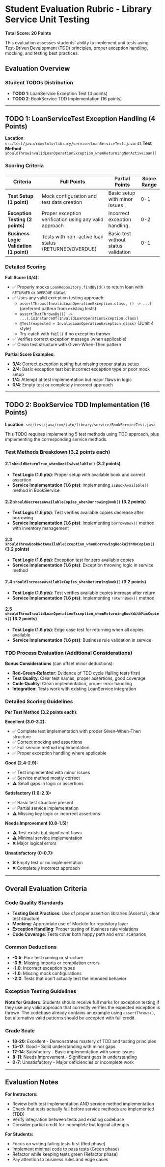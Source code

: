 # Student Evaluation Rubric - Library Service Unit Testing

**Total Score: 20 Points**

This evaluation assesses students' ability to implement unit tests using Test-Driven Development (TDD) principles, proper exception handling, mocking, and testing best practices.

## Evaluation Overview

### Student TODOs Distribution
- **TODO 1**: LoanService Exception Test (4 points)
- **TODO 2**: BookService TDD Implementation (16 points)

---

## TODO 1: LoanServiceTest Exception Handling (4 Points)

**Location**: `src/test/java/com/tuto/library/service/LoanServiceTest.java:43`
**Test Method**: `shouldThrowInvalidLoanOperationException_whenReturningNonActiveLoan()`

### Scoring Criteria

| Criteria | Full Points | Partial Points | Score Range |
|----------|-------------|----------------|-------------|
| **Test Setup (1 point)** | Mock configuration and test data creation | Basic setup with minor issues | 0-1 |
| **Exception Testing (2 points)** | Proper exception verification using any valid approach | Incorrect exception handling | 0-2 |
| **Business Logic Validation (1 point)** | Tests with non-active loan status (RETURNED/OVERDUE) | Basic test without status validation | 0-1 |

### Detailed Scoring

**Full Score (4/4):**
- ✅ Properly mocks `LoanRepository.findById()` to return loan with `RETURNED` or `OVERDUE` status
- ✅ Uses any valid exception testing approach:
  - `assertThrows(InvalidLoanOperationException.class, () -> ...)` (preferred pattern from existing tests)
  - `assertThatThrownBy(() -> ...).isInstanceOf(InvalidLoanOperationException.class)`
  - `@Test(expected = InvalidLoanOperationException.class)` (JUnit 4 style)
  - Try-catch with `fail()` if no exception thrown
- ✅ Verifies correct exception message (when applicable)
- ✅ Clean test structure with Given-When-Then pattern

**Partial Score Examples:**
- **3/4**: Correct exception testing but missing proper status setup
- **2/4**: Basic exception test but incorrect exception type or poor mock setup
- **1/4**: Attempt at test implementation but major flaws in logic
- **0/4**: Empty test or completely incorrect approach

---

## TODO 2: BookService TDD Implementation (16 Points)

**Location**: `src/test/java/com/tuto/library/service/BookServiceTest.java`

This TODO requires implementing 5 test methods using TDD approach, plus implementing the corresponding service methods.

### Test Methods Breakdown (3.2 points each)

#### 2.1 `shouldReturnTrue_whenBookIsAvailable()` (3.2 points)
- **Test Logic (1.6 pts)**: Proper setup with available book and correct assertion
- **Service Implementation (1.6 pts)**: Implementing `isBookAvailable()` method in BookService

#### 2.2 `shouldDecreaseAvailableCopies_whenBorrowingBook()` (3.2 points)
- **Test Logic (1.6 pts)**: Test verifies available copies decrease after borrowing
- **Service Implementation (1.6 pts)**: Implementing `borrowBook()` method with inventory management

#### 2.3 `shouldThrowBookNotAvailableException_whenBorrowingBookWithNoCopies()` (3.2 points)
- **Test Logic (1.6 pts)**: Exception test for zero available copies
- **Service Implementation (1.6 pts)**: Exception throwing logic in service method

#### 2.4 `shouldIncreaseAvailableCopies_whenReturningBook()` (3.2 points)
- **Test Logic (1.6 pts)**: Test verifies available copies increase after return
- **Service Implementation (1.6 pts)**: Implementing `returnBook()` method

#### 2.5 `shouldThrowInvalidLoanOperationException_whenReturningBookWithMaxCopies()` (3.2 points)
- **Test Logic (1.6 pts)**: Edge case test for returning when all copies available
- **Service Implementation (1.6 pts)**: Business rule validation in service

### TDD Process Evaluation (Additional Considerations)

**Bonus Considerations** (can offset minor deductions):
- **Red-Green-Refactor**: Evidence of TDD cycle (failing tests first)
- **Test Quality**: Clear test names, proper assertions, good coverage
- **Code Quality**: Clean implementation, proper error handling
- **Integration**: Tests work with existing LoanService integration

### Detailed Scoring Guidelines

**Per Test Method (3.2 points each):**

**Excellent (3.0-3.2):**
- ✅ Complete test implementation with proper Given-When-Then structure
- ✅ Correct mocking and assertions
- ✅ Full service method implementation
- ✅ Proper exception handling where applicable

**Good (2.4-2.9):**
- ✅ Test implemented with minor issues
- ✅ Service method mostly correct
- ⚠️ Small gaps in logic or assertions

**Satisfactory (1.6-2.3):**
- ✅ Basic test structure present
- ✅ Partial service implementation
- ⚠️ Missing key logic or incorrect assertions

**Needs Improvement (0.8-1.5):**
- ⚠️ Test exists but significant flaws
- ⚠️ Minimal service implementation
- ❌ Major logical errors

**Unsatisfactory (0-0.7):**
- ❌ Empty test or no implementation
- ❌ Completely incorrect approach

---

## Overall Evaluation Criteria

### Code Quality Standards
- **Testing Best Practices**: Use of proper assertion libraries (AssertJ), clear test structure
- **Mocking**: Appropriate use of Mockito for repository layer
- **Exception Handling**: Proper testing of business rule violations
- **Code Coverage**: Tests cover both happy path and error scenarios

### Common Deductions
- **-0.5**: Poor test naming or structure
- **-0.5**: Missing imports or compilation errors
- **-1.0**: Incorrect exception types
- **-1.0**: Missing mock configurations
- **-2.0**: Tests that don't actually test the intended behavior

### Exception Testing Guidelines
**Note for Graders**: Students should receive full marks for exception testing if they use any valid approach that correctly verifies the expected exception is thrown. The codebase already contains an example using `assertThrows()`, but alternative valid patterns should be accepted with full credit.

### Grade Scale
- **18-20**: Excellent - Demonstrates mastery of TDD and testing principles
- **15-17**: Good - Solid understanding with minor gaps
- **12-14**: Satisfactory - Basic implementation with some issues
- **8-11**: Needs Improvement - Significant gaps in understanding
- **0-7**: Unsatisfactory - Major deficiencies or incomplete work

---

## Evaluation Notes

**For Instructors:**
- Review both test implementation AND service method implementation
- Check that tests actually fail before service methods are implemented (TDD)
- Verify integration between tests and existing codebase
- Consider partial credit for incomplete but logical attempts

**For Students:**
- Focus on writing failing tests first (Red phase)
- Implement minimal code to pass tests (Green phase)
- Refactor while keeping tests green (Refactor phase)
- Pay attention to business rules and edge cases